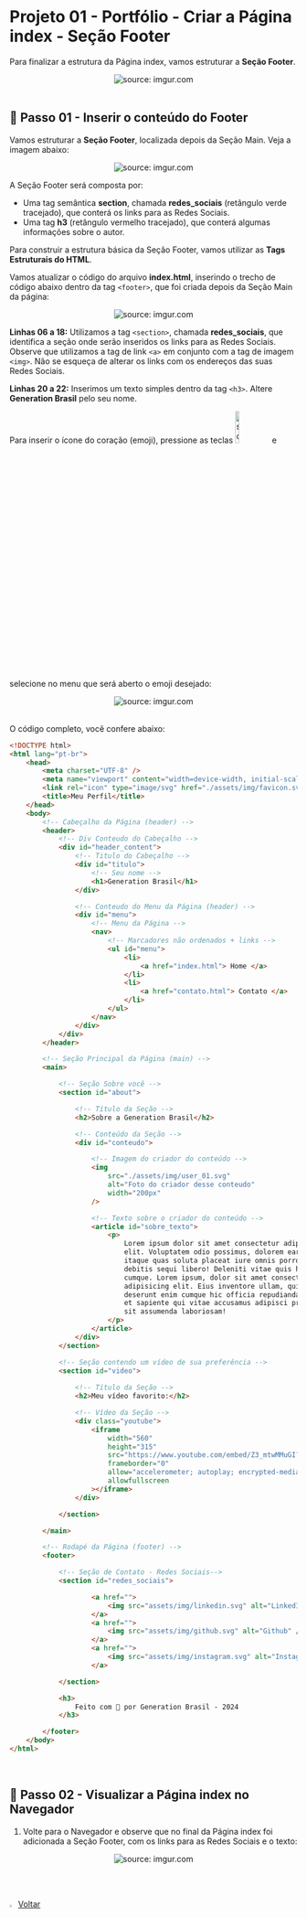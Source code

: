 <h1>Projeto 01 - Portfólio - Criar a Página index - Seção Footer</h1>



Para finalizar a estrutura da Página index, vamos estruturar a **Seção Footer**. 

<div align="center"><img src="https://i.imgur.com/i7PPWCL.png" title="source: imgur.com" /></div>



<br />

<h2>👣 Passo 01 - Inserir o conteúdo do Footer</h2>



Vamos estruturar a **Seção Footer**, localizada depois da Seção Main. Veja a imagem abaixo:

<div align="center"><img src="https://i.imgur.com/ASfo6bE.png" title="source: imgur.com" /></div>

A Seção Footer será composta por:

- Uma tag semântica **section**, chamada **redes_sociais** (retângulo verde tracejado), que conterá os links para as Redes Sociais.
- Uma tag **h3** (retângulo vermelho tracejado), que conterá algumas informações sobre o autor.

Para construir a estrutura básica da Seção Footer, vamos utilizar as **Tags Estruturais do HTML**.

Vamos atualizar o código do arquivo **index.html**, inserindo o trecho de código abaixo dentro da tag `<footer>`, que foi criada depois da Seção Main da página:

<div align="center"><img src="https://i.imgur.com/T1Fe320.png" title="source: imgur.com" /></div>

**Linhas 06 a 18:** Utilizamos a tag `<section>`, chamada **redes_sociais**, que identifica a seção onde serão inseridos os links para as Redes Sociais. Observe que utilizamos a tag de link `<a>` em conjunto com a tag de imagem `<img>`. Não se  esqueça de alterar os links com os endereços das suas Redes Sociais.

**Linhas 20 a 22:** Inserimos um texto simples dentro da tag `<h3>`. Altere **Generation Brasil** pelo seu nome.

Para inserir o ícone do coração (emoji), pressione as teclas <img src="https://i.imgur.com/Rd0jkg3.png" title="source: imgur.com" width="12%"/> e selecione no menu que será aberto o emoji desejado:

<div align="center"><img src="https://i.imgur.com/R3PDuE3.png" title="source: imgur.com" /></div>

<br />

O código completo, você confere abaixo:

```html
<!DOCTYPE html>
<html lang="pt-br">
	<head>
		<meta charset="UTF-8" />
		<meta name="viewport" content="width=device-width, initial-scale=1.0" />
		<link rel="icon" type="image/svg" href="./assets/img/favicon.svg" />
		<title>Meu Perfil</title>
	</head>
	<body>
		<!-- Cabeçalho da Página (header) -->
		<header>
			<!-- Div Conteudo do Cabeçalho -->
			<div id="header_content">
				<!-- Titulo do Cabeçalho -->
				<div id="titulo">
					<!-- Seu nome -->
					<h1>Generation Brasil</h1>
				</div>

				<!-- Conteudo do Menu da Página (header) -->
				<div id="menu">
					<!-- Menu da Página -->
					<nav>
						<!-- Marcadores não ordenados + links -->
						<ul id="menu">
							<li>
								<a href="index.html"> Home </a>
							</li>
							<li>
								<a href="contato.html"> Contato </a>
							</li>
						</ul>
					</nav>
				</div>
			</div>
		</header>

		<!-- Seção Principal da Página (main) -->
		<main>

			<!-- Seção Sobre você -->
			<section id="about">

				<!-- Título da Seção -->
				<h2>Sobre a Generation Brasil</h2>

				<!-- Conteúdo da Seção -->
				<div id="conteudo">

					<!-- Imagem do criador do conteúdo -->
					<img
						src="./assets/img/user_01.svg"
						alt="Foto do criador desse conteudo"
						width="200px"
					/>

					<!-- Texto sobre o criador do conteúdo -->
					<article id="sobre_texto">
						<p>
							Lorem ipsum dolor sit amet consectetur adipisicing
							elit. Voluptatem odio possimus, dolorem earum atque
							itaque quas soluta placeat iure omnis porro cum
							debitis sequi libero! Deleniti vitae quis hic
							cumque. Lorem ipsum, dolor sit amet consectetur
							adipisicing elit. Eius inventore ullam, quia
							deserunt enim cumque hic officia repudiandae ad ab
							et sapiente qui vitae accusamus adipisci provident
							sit assumenda laboriosam!
						</p>
					</article>
				</div>
			</section>

			<!-- Seção contendo um vídeo de sua preferência -->
			<section id="video">
				
				<!-- Título da Seção -->
				<h2>Meu vídeo favorito:</h2>

				<!-- Vídeo da Seção -->
				<div class="youtube">
					<iframe
						width="560"
						height="315"
						src="https://www.youtube.com/embed/Z3_mtwMMuGI?si=F1QiiDYSfsPG3nF0"
						frameborder="0"
						allow="accelerometer; autoplay; encrypted-media; gyroscope; picture-in-picture"
						allowfullscreen
					></iframe>
				</div>

			</section>

		</main>

		<!-- Rodapé da Página (footer) -->
		<footer>

			<!-- Seção de Contato - Redes Sociais-->
            <section id="redes_sociais">

                    <a href="">
                        <img src="assets/img/linkedin.svg" alt="LinkedIn" />
                    </a>
                    <a href="">
                        <img src="assets/img/github.svg" alt="Github" />
                    </a>
                    <a href="">
                        <img src="assets/img/instagram.svg" alt="Instagram" />
                    </a>

            </section>

			<h3>
				Feito com 🧡 por Generation Brasil - 2024
			</h3>

		</footer>
	</body>
</html>

```

<br />

<h2>👣 Passo 02 - Visualizar a Página index no Navegador</h2>



1. Volte para o Navegador e observe que no final da Página index foi adicionada a Seção Footer, com os links para as Redes Sociais e o texto:

<div align="center"><img src="https://i.imgur.com/aQ9B8kB.png" title="source: imgur.com" /></div>

<br /><br />

<div align="left"><a href="README.md"><img src="https://i.imgur.com/XMgF3gl.png" title="source: imgur.com" width="3%"/>Voltar</a></div>